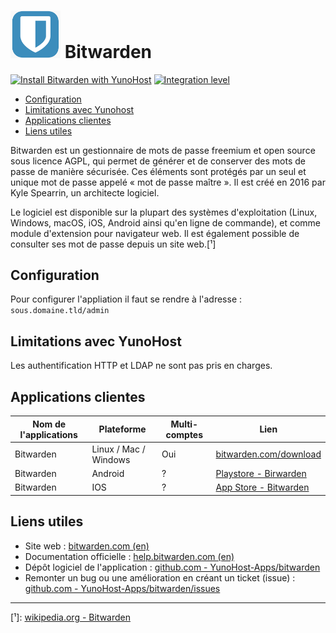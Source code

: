 # <img src="/images/bitwarden_logo.png" width="80px" alt="logo de Bitwarden"> Bitwarden

[![Install Bitwarden with YunoHost](https://install-app.yunohost.org/install-with-yunohost.png)](https://install-app.yunohost.org/?app=bitwarden) [![Integration level](https://dash.yunohost.org/integration/bitwarden.svg)](https://dash.yunohost.org/appci/app/bitwarden)

- [Configuration](#Configuration)
- [Limitations avec Yunohost](#limitations-avec-yunohost)
- [Applications clientes](#applications-clients)
- [Liens utiles](#liens-utiles)

Bitwarden est un gestionnaire de mots de passe freemium et open source sous licence AGPL, qui permet de générer et de conserver des mots de passe de manière sécurisée. Ces éléments sont protégés par un seul et unique mot de passe appelé « mot de passe maître ». Il est créé en 2016 par Kyle Spearrin, un architecte logiciel.

Le logiciel est disponible sur la plupart des systèmes d'exploitation (Linux, Windows, macOS, iOS, Android ainsi qu'en ligne de commande), et comme module d'extension pour navigateur web. Il est également possible de consulter ses mot de passe depuis un site web.[¹]

## Configuration

Pour configurer l'appliation il faut se rendre à l'adresse : `sous.domaine.tld/admin`

## Limitations avec YunoHost

Les authentification HTTP et LDAP ne sont pas pris en charges.

## Applications clientes

| Nom de l'applications | Plateforme | Multi-comptes | Lien |
|-----------------------|------------|---------------|------|
| Bitwarden | Linux / Mac / Windows  | Oui | [bitwarden.com/download](https://bitwarden.com/#download) |
| Bitwarden | Android | ? | [Playstore - Birwarden](https://play.google.com/store/apps/details?id=com.x8bit.bitwarden) |
| Bitwarden | IOS | ? | [App Store - Bitwarden](https://itunes.apple.com/app/bitwarden-free-password-manager/id1137397744?mt=8) |

## Liens utiles

 + Site web : [bitwarden.com (en)](https://bitwarden.com/)
 + Documentation officielle : [help.bitwarden.com (en)](https://help.bitwarden.com/)
 + Dépôt logiciel de l'application : [github.com - YunoHost-Apps/bitwarden](https://github.com/YunoHost-Apps/bitwarden_ynh)
 + Remonter un bug ou une amélioration en créant un ticket (issue) : [github.com - YunoHost-Apps/bitwarden/issues](https://github.com/YunoHost-Apps/bitwarden_ynh/issues)

 ------

[¹]: [wikipedia.org - Bitwarden](https://fr.wikipedia.org/wiki/Bitwarden)
